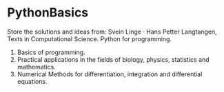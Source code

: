 # PythonBasics
Store the solutions and ideas from: Svein Linge · Hans Petter Langtangen, Texts in Computational Science. Python for programming. 
1. Basics of programming. 
2. Practical applications in the fields of biology, physics, statistics and mathematics. 
3. Numerical Methods for differentiation, integration and differential equations. 


